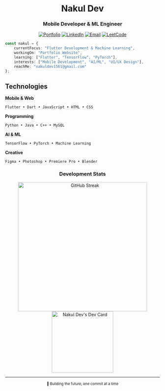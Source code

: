 <div align="center">
  
# Nakul Dev
### Mobile Developer & ML Engineer

[![Portfolio](https://img.shields.io/badge/Portfolio-000?style=flat&logo=About.me&logoColor=white)](https://nakuldevmv.github.io/)
[![LinkedIn](https://img.shields.io/badge/LinkedIn-000?style=flat&logo=linkedin&logoColor=white)](https://linkedin.com/in/nakuldevmv)
[![Email](https://img.shields.io/badge/Email-000?style=flat&logo=gmail&logoColor=white)](mailto:nakuldev1561@gmail.com)
[![LeetCode](https://img.shields.io/badge/LeetCode-000?style=flat&logo=leetcode&logoColor=white)](https://leetcode.com/nakuldev1561)

</div>

```typescript
const nakul = {
    currentFocus: "Flutter Development & Machine Learning",
    workingOn: "Portfolio Website",
    learning: ["Flutter", "TensorFlow", "PyTorch"],
    interests: ["Mobile Development", "AI/ML", "UI/UX Design"],
    reachMe: "nakuldev1561@gmail.com"
};
```

## Technologies

**Mobile & Web**
```text
Flutter • Dart • JavaScript • HTML • CSS
```

**Programming**
```text
Python • Java • C++ • MySQL
```

**AI & ML**
```text
TensorFlow • PyTorch • Machine Learning
```

**Creative**
```text
Figma • Photoshop • Premiere Pro • Blender
```

<div align="center">

### Development Stats

<img src="https://streak-stats.demolab.com?user=nakuldevmv&theme=dark&hide_border=true&border_radius=10&date_format=j%20M%5B%20Y%5D&background=00000000&ring=4C8EDA&fire=4C8EDA&currStreakNum=FFFFFF&sideNums=FFFFFF&currStreakLabel=FFFFFF&sideLabels=FFFFFF&dates=666666" width="420" alt="GitHub Streak"/>

<a href="https://app.daily.dev/nakuldev">
  <img src="https://api.daily.dev/devcards/v2/zMBxqYhviVYYzB8H4yoSe.png?type=default" width="200" alt="Nakul Dev's Dev Card"/>
</a>

---
<sub>🚀 Building the future, one commit at a time</sub>

</div>

